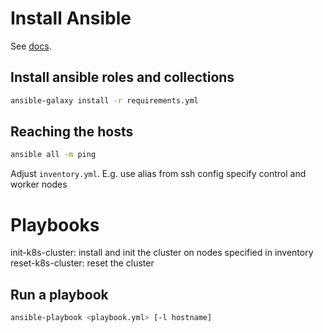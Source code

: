 # Install Ansible
See [docs](https://docs.ansible.com/ansible/latest/installation_guide/intro_installation.html).

## Install ansible roles and collections
```bash
ansible-galaxy install -r requirements.yml
```

## Reaching the hosts
```bash
ansible all -m ping
```
Adjust `inventory.yml`. E.g. use alias from ssh config specify control and worker nodes

# Playbooks
init-k8s-cluster: install and init the cluster on nodes specified in inventory
reset-k8s-cluster: reset the cluster

## Run a playbook
```bash
ansible-playbook <playbook.yml> [-l hostname]
```
